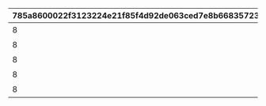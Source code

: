 |785a8600022f3123224e21f85f4d92de063ced7e8b668357230a48576c747dba|034541e849b9b8ff30c6de207f0147c5e4a9c36b6f280b8d3e6dd92d11b3ca0d|27e62d9e6ab6431e77500a6698a1550b092f1336097e3530475a4be3e8dc55ac|13451c34b6182b444c6661061cfc574868ba97f605f1354cd1db4b66f0909503|2a49bb710f65dee1ac96e6f01862d6e0baf9ef1605ffcf8ae07704891a9977d8|7c5bc27a2882496e3cf516aa4790839761c9161c1fb65285d48c3621aa3cffa4|9ce322f0610aeaa59ad0be4937ec335ff7c4f66eba0131034b0bfca67ee312da|8cd24a881cbd2ddd92c6d55e51ac8b7681069310e5dbd1da863ce59d9526bf2e|
| --- | --- | --- | --- | --- | --- | --- | --- |
|8|5154061|出張！　アルケス錬金堂|0|2024/09/30 12:00:00|91002|60|10154|
|8|5154062|抜け駆け禁止！|5154061|2024/09/30 12:00:00|91002|60|10154|
|8|5154063|空飛ぶお友だち|5154062|2024/10/01 12:00:00|91002|60|10154|
|8|5154064|ハイになれるミルク？ あるよ|5154063|2024/10/02 12:00:00|91002|60|10154|
|8|5154065|一日アイドル記？|5154064|2024/10/03 12:00:00|91002|60|10154|